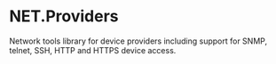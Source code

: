 # NET.Providers
 Network tools library for device providers including support for SNMP, telnet, SSH, HTTP and HTTPS device access.
